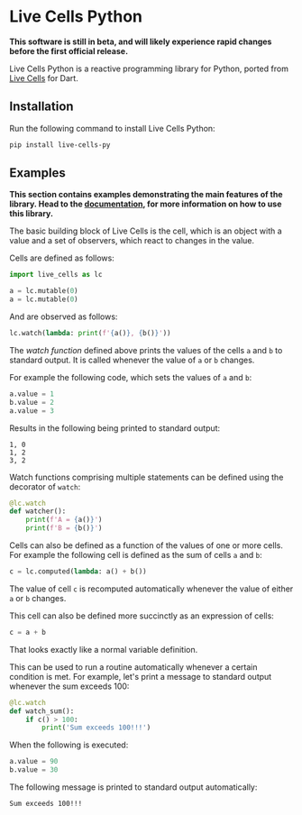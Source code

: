 # Live Cells Python

**This software is still in beta, and will likely experience rapid
changes before the first official release.**

Live Cells Python is a reactive programming library for Python, ported
from [Live Cells](https://livecells.viditrack.com/) for Dart.

## Installation

Run the following command to install Live Cells Python:

```sh
pip install live-cells-py
```

## Examples

**This section contains examples demonstrating the main features of
the library. Head to the
[documentation](https://alex-gutev.github.io/live_cells_py/index.html),
for more information on how to use this library.**

The basic building block of Live Cells is the cell, which is an object
with a value and a set of observers, which react to changes in the
value.

Cells are defined as follows:

```python
import live_cells as lc

a = lc.mutable(0)
a = lc.mutable(0)
```

And are observed as follows:

```python
lc.watch(lambda: print(f'{a()}, {b()}'))
```

The *watch function* defined above prints the values of the cells `a`
and `b` to standard output. It is called whenever the value of `a` or
`b` changes.

For example the following code, which sets the values of `a` and `b`:

```python
a.value = 1
b.value = 2
a.value = 3
```

Results in the following being printed to standard output:

```
1, 0
1, 2
3, 2
```

Watch functions comprising multiple statements can be defined using
the decorator of `watch`:

```python
@lc.watch
def watcher():
    print(f'A = {a()}')
    print(f'B = {b()}')
```

Cells can also be defined as a function of the values of one or more
cells. For example the following cell is defined as the sum of cells
`a` and `b`:

```python
c = lc.computed(lambda: a() + b())
```

The value of cell `c` is recomputed automatically whenever the value
of either `a` or `b` changes.

This cell can also be defined more succinctly as an expression of cells:

```python
c = a + b
```

That looks exactly like a normal variable definition.

This can be used to run a routine automatically whenever a certain
condition is met. For example, let's print a message to standard
output whenever the sum exceeds 100:

```python
@lc.watch
def watch_sum():
    if c() > 100:
	    print('Sum exceeds 100!!!')
```

When the following is executed:

```python
a.value = 90
b.value = 30
```

The following message is printed to standard output automatically:

```
Sum exceeds 100!!!
```
